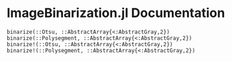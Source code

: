 # ImageBinarization.jl Documentation

```@docs
binarize(::Otsu, ::AbstractArray{<:AbstractGray,2})
binarize(::Polysegment, ::AbstractArray{<:AbstractGray,2})
binarize!(::Otsu, ::AbstractArray{<:AbstractGray,2})
binarize!(::Polysegment, ::AbstractArray{<:AbstractGray,2})
```
